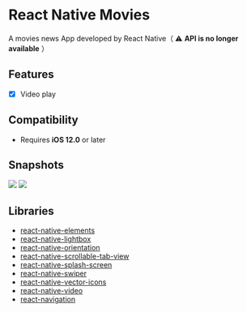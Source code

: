 # React Native Movies

A movies news App developed by React Native（ ⚠️ **API is no longer available** ）

## Features
- [x] Video play


## Compatibility
- Requires **iOS 12.0** or later


## Snapshots
![](previews/preview_1.gif)
![](previews/preview_2.gif)

## Libraries
* [react-native-elements](https://github.com/react-native-training/react-native-elements)
* [react-native-lightbox](https://github.com/oblador/react-native-lightbox)
* [react-native-orientation](https://github.com/yamill/react-native-orientation)
* [react-native-scrollable-tab-view](https://github.com/skv-headless/react-native-scrollable-tab-view)
* [react-native-splash-screen](https://github.com/crazycodeboy/react-native-splash-screen)
* [react-native-swiper](https://github.com/leecade/react-native-swiper)
* [react-native-vector-icons](https://github.com/oblador/react-native-vector-icons)
* [react-native-video](https://github.com/react-native-community/react-native-videor)
* [react-navigation](https://github.com/wix/react-native-navigation)
